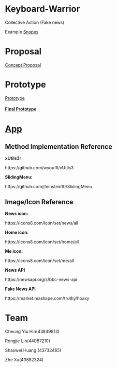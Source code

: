 # Keyboard-Warrior
Collective Action (Fake news)
<p>Example
<a href="https://www.snopes.com/video/">Snopes</a></p>

# Proposal
<a href="https://github.com/deco3500-2018/Keyboard-Warrior/wiki/Concept-Proposal">Concept Proposal</a>
# Prototype
<a href="https://github.com/deco3500-2018/Keyboard-Warrior/wiki/Week-09-Stand-up">Prototype</a>

#### <a href="https://modao.cc/app/gPwSbPu7W4ewvxHQiv3BnMiW6pzNKTl/embed">Final Prototype</a>

# <a href="https://github.com/deco3500-2018/Keyboard-Warrior/wiki/App">App</a>

<h2>Method Implementation Reference</h2>
<p><b>xUtils3:</b></p>https://github.com/wyouflf/xUtils3
<p><b>SlidingMenu:</b></p>https://github.com/jfeinstein10/SlidingMenu

<h2>Image/Icon Reference</h2>
<p><b>News icon:</b></p>https://icons8.com/icon/set/news/all
<p><b>Home icon:</b></p>https://icons8.com/icon/set/home/all
<p><b>Me icon:</b></p>https://icons8.com/icon/set/me/all
<p><b>News API</b></p>https://newsapi.org/s/bbc-news-api
<p><b>Fake News API</b></p>https://market.mashape.com/truthy/hoaxy


# Team
<p>Cheung Yiu Hin(43849813)</p>
<p>Rongjie Lin(44087210)</p>
<p>Shaowei Huang (43732465)</p>
<p>Zhe Xu(43882324)</p>

